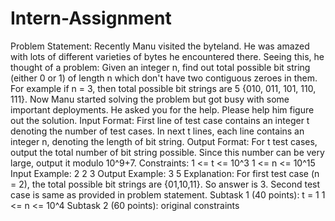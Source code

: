 # Intern-Assignment

Problem Statement: Recently Manu visited the byteland. He was amazed with lots of different varieties of bytes he encountered there. Seeing this, he thought of a problem: Given an integer n, find out total possible bit string (either 0 or 1) of length n which don't have two contiguous zeroes in them. For example if n = 3, then total possible bit strings are 5 {010, 011, 101, 110, 111}. Now Manu started solving the problem but got busy with some important deployments. He asked you for the help. Please help him figure out the solution.
Input Format: First line of test case contains an integer t denoting the number of test cases. In next t lines, each line contains an integer n, denoting the length of bit string.
Output Format: For t test cases, output the total number of bit string possible. Since this number can be very large, output it modulo 10^9+7.
Constraints: 1 <= t <= 10^3 1 <= n <= 10^15
Input Example: 2 2 3
Output Example: 3 5
Explanation: For first test case (n = 2), the total possible bit strings are {01,10,11}. So answer is 3. Second test case is same as provided in problem statement.
Subtask 1 (40 points): t = 1 1 <= n <= 10^4
Subtask 2 (60 points): original constraints
